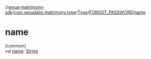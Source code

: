 //[woua-matrimony-sdk](../../../../index.md)/[com.woualabs.matrimony.type](../../index.md)/[Type](../index.md)/[FORGOT_PASSWORD](index.md)/[name](name.md)

# name

[common]\
val [name](name.md): [String](https://kotlinlang.org/api/latest/jvm/stdlib/kotlin/-string/index.html)
